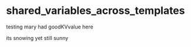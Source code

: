 # shared_variables_across_templates

testing mary had goodKVvalue here 



its snowing yet still sunny



